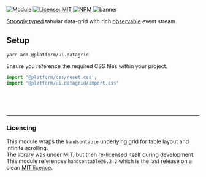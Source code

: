 ![Module](https://img.shields.io/badge/%40platform-ui.datagrid-%23EA4E7E.svg)
[![License: MIT](https://img.shields.io/badge/license-MIT-blue.svg)](https://opensource.org/licenses/MIT)
[![NPM](https://img.shields.io/npm/v/@platform/ui.datagrid.svg?colorB=blue&style=flat)](https://www.npmjs.com/package/@platform/ui.datagrid)
![banner](https://user-images.githubusercontent.com/185555/54960061-1835b980-4fc0-11e9-831c-acb96e734d56.png)

[Strongly typed](https://www.typescriptlang.org) tabular data-grid with rich [observable](https://www.learnrxjs.io) event stream.

## Setup

    yarn add @platform/ui.datagrid

Ensure you reference the required CSS files within your project.

```typescript
import '@platform/css/reset.css';
import '@platform/ui.datagrid/import.css'
```


<p>&nbsp;</p>
<p>&nbsp;</p>

---

### Licencing
This module wraps the `handsontable` underlying grid for table layout and infinite scrolling.  
The library was under [MIT](https://en.wikipedia.org/wiki/MIT_License), but then [re-licensed itself](https://github.com/handsontable/handsontable/issues/5831) during development.  
This module references `handsontable@6.2.2` which is the last release on a clean [MIT licence](https://en.wikipedia.org/wiki/MIT_License).
